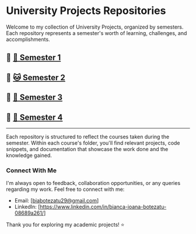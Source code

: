# University Projects Repositories

Welcome to my collection of University Projects, organized by semesters. Each repository represents a semester's worth of learning, challenges, and accomplishments.

## 🔗 [🐶 Semester 1](https://github.com/biancabotezatu2909/Semester-1)

## 🔗 [🐱 Semester 2](https://github.com/biancabotezatu2909/Semester-2)

## 🔗 [🐠 Semester 3](https://github.com/biancabotezatu2909/Semester-3)

## 🔗 [🦋 Semester 4](https://github.com/biancabotezatu2909/Semester-3)

---


Each repository is structured to reflect the courses taken during the semester. Within each course's folder, you'll find relevant projects, code snippets, and documentation that showcase the work done and the knowledge gained.

### Connect With Me 

I'm always open to feedback, collaboration opportunities, or any queries regarding my work. Feel free to connect with me:

- Email: [biabotezatu29@gmail.com]
- LinkedIn: [https://www.linkedin.com/in/bianca-ioana-botezatu-08689a261/]

Thank you for exploring my academic projects! ⭐
